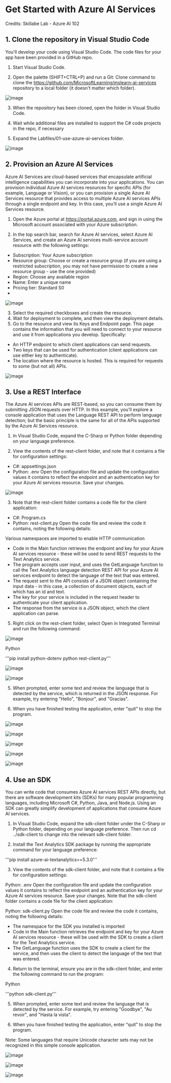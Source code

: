 # Get Started with Azure AI Services

Credits: Skillabe Lab - Azure AI 102

## 1. Clone the repository in Visual Studio Code

You'll develop your code using Visual Studio Code. The code files for your app have been provided in a GitHub repo.

1. Start Visual Studio Code.

2. Open the palette (SHIFT+CTRL+P) and run a Git: Clone command to clone the https://github.com/MicrosoftLearning/mslearn-ai-services repository to a local folder (it doesn't matter which folder).

![image](https://github.com/moniquecardoso25/Azure-AI102/assets/140358716/15675c4f-452e-4b59-8da2-dfbc1e429c40)

3. When the repository has been cloned, open the folder in Visual Studio Code.

4. Wait while additional files are installed to support the C# code projects in the repo, if necessary

5. Expand the Labfiles/01-use-azure-ai-services folder.

![image](https://github.com/moniquecardoso25/Azure-AI102/assets/140358716/11321f12-7761-431f-b711-5e21586d6c08)

## 2. Provision an Azure AI Services 

Azure AI Services are cloud-based services that encapsulate artificial intelligence capabilities you can incorporate into your applications. You can provision individual Azure AI services resources for specific APIs (for example, Language or Vision), or you can provision a single Azure AI Services resource that provides access to multiple Azure AI services APIs through a single endpoint and key. In this case, you'll use a single Azure AI Services resource.

1. Open the Azure portal at https://portal.azure.com, and sign in using the Microsoft account associated with your Azure subscription.
   
2. In the top search bar, search for Azure AI services, select Azure AI Services, and create an Azure AI services multi-service account resource with the following settings:
- Subscription: Your Azure subscription
- Resource group: Choose or create a resource group (if you are using a restricted subscription, you may not have permission to create a new resource group - use the one provided)
- Region: Choose any available region
- Name: Enter a unique name
- Pricing tier: Standard S0
- 
![image](https://github.com/moniquecardoso25/Azure-AI102/assets/140358716/8cfb6ce8-3a96-4576-b50e-0a7f07e57926)
  
3. Select the required checkboxes and create the resource.
4. Wait for deployment to complete, and then view the deployment details.
5. Go to the resource and view its Keys and Endpoint page. This page contains the information that you will need to connect to your resource and use it from applications you develop. Specifically:
- An HTTP endpoint to which client applications can send requests.
- Two keys that can be used for authentication (client applications can use either key to authenticate).
- The location where the resource is hosted. This is required for requests to some (but not all) APIs.

![image](https://github.com/moniquecardoso25/Azure-AI102/assets/140358716/dfa8304d-4e81-4521-a79a-6f871e99f041)

## 3. Use a REST Interface

The Azure AI services APIs are REST-based, so you can consume them by submitting JSON requests over HTTP. In this example, you'll explore a console application that uses the Language REST API to perform language detection; but the basic principle is the same for all of the APIs supported by the Azure AI Services resource.

1. In Visual Studio Code, expand the C-Sharp or Python folder depending on your language preference.

2. View the contents of the rest-client folder, and note that it contains a file for configuration settings:

- C#: appsettings.json
- Python: .env
Open the configuration file and update the configuration values it contains to reflect the endpoint and an authentication key for your Azure AI services resource. Save your changes.

![image](https://github.com/moniquecardoso25/Azure-AI102/assets/140358716/18003d8c-4455-4cd9-9530-cad2973bb3e0)

3. Note that the rest-client folder contains a code file for the client application:

- C#: Program.cs
- Python: rest-client.py
Open the code file and review the code it contains, noting the following details:

Various namespaces are imported to enable HTTP communication
- Code in the Main function retrieves the endpoint and key for your Azure AI services resource - these will be used to send REST requests to the Text Analytics service.
- The program accepts user input, and uses the GetLanguage function to call the Text Analytics language detection REST API for your Azure AI services endpoint to detect the language of the text that was entered.
- The request sent to the API consists of a JSON object containing the input data - in this case, a collection of document objects, each of which has an id and text.
- The key for your service is included in the request header to authenticate your client application.
- The response from the service is a JSON object, which the client application can parse.
5. Right click on the rest-client folder, select Open in Integrated Terminal and run the following command:

![image](https://github.com/moniquecardoso25/Azure-AI102/assets/140358716/0ab0ced1-dd35-4737-b655-4c656d9f7f82)

Python

'''pip install python-dotenv
python rest-client.py'''

![image](https://github.com/moniquecardoso25/Azure-AI102/assets/140358716/19577466-77b4-4530-bc21-63ff1c7882c9)

![image](https://github.com/moniquecardoso25/Azure-AI102/assets/140358716/22be36e6-2ea0-49a3-bd0b-6879b3faa00c)

5. When prompted, enter some text and review the language that is detected by the service, which is returned in the JSON response. For example, try entering "Hello", "Bonjour", and "Gracias".

6. When you have finished testing the application, enter "quit" to stop the program.

![image](https://github.com/moniquecardoso25/Azure-AI102/assets/140358716/187ce90f-84c6-425d-9105-e4319588d049)



![image](https://github.com/moniquecardoso25/Azure-AI102/assets/140358716/e18611fb-710d-41fb-9bf4-e7a6c46ed132)

![image](https://github.com/moniquecardoso25/Azure-AI102/assets/140358716/d381b821-637a-46d4-a401-9002e95e121d)

![image](https://github.com/moniquecardoso25/Azure-AI102/assets/140358716/ad46ed3e-5424-414a-9325-1d89606ac477)

![image](https://github.com/moniquecardoso25/Azure-AI102/assets/140358716/93cbaf5d-777c-4a56-817a-d698e55dbc38)



## 4. Use an SDK
You can write code that consumes Azure AI services REST APIs directly, but there are software development kits (SDKs) for many popular programming languages, including Microsoft C#, Python, Java, and Node.js. Using an SDK can greatly simplify development of applications that consume Azure AI services.

1. In Visual Studio Code, expand the sdk-client folder under the C-Sharp or Python folder, depending on your language preference. Then run cd ../sdk-client to change into the relevant sdk-client folder.

2. Install the Text Analytics SDK package by running the appropriate command for your language preference:

'''pip install azure-ai-textanalytics==5.3.0'''

3. View the contents of the sdk-client folder, and note that it contains a file for configuration settings:

Python: .env
Open the configuration file and update the configuration values it contains to reflect the endpoint and an authentication key for your Azure AI services resource. Save your changes.
Note that the sdk-client folder contains a code file for the client application:

Python: sdk-client.py
Open the code file and review the code it contains, noting the following details:

- The namespace for the SDK you installed is imported
- Code in the Main function retrieves the endpoint and key for your Azure AI services resource - these will be used with the SDK to create a client for the Text Analytics service.
- The GetLanguage function uses the SDK to create a client for the service, and then uses the client to detect the language of the text that was entered.
4. Return to the terminal, ensure you are in the sdk-client folder, and enter the following command to run the program:

Python

'''python sdk-client.py'''

5. When prompted, enter some text and review the language that is detected by the service. For example, try entering "Goodbye", "Au revoir", and "Hasta la vista".

6. When you have finished testing the application, enter "quit" to stop the program.

Note: Some languages that require Unicode character sets may not be recognized in this simple console application.

![image](https://github.com/moniquecardoso25/Azure-AI102/assets/140358716/834db128-2268-4794-888f-5cdcce9751af)

![image](https://github.com/moniquecardoso25/Azure-AI102/assets/140358716/7bb22d1f-2e1d-4763-b646-1dd50810d651)

![image](https://github.com/moniquecardoso25/Azure-AI102/assets/140358716/902c45e0-229b-401b-b407-e190c76cb9d6)

